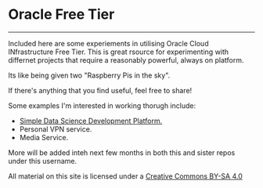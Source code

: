 # Oracle Free Tier
---
Included here are some experiements in utilising Oracle Cloud INfrastructure Free Tier.  This is great rsource for experimenting with differnet projects that require a reasonably powerful, always on platform.  

Its like being given two "Raspberry Pis in the sky".

If there's anything that you find useful, feel free to share!

Some examples I'm interested in working thorugh include:

* [Simple Data Science Development Platform.](https://github.com/petewinn/OCI-Free-Tier/tree/master/SimpleDS)
* Personal VPN service.
* Media Service.

More will be added inteh next few months in both this and sister repos under this username.

All material on this site is licensed under a [Creative Commons BY-SA 4.0](https://creativecommons.org/licenses/by-sa/4.0/)
